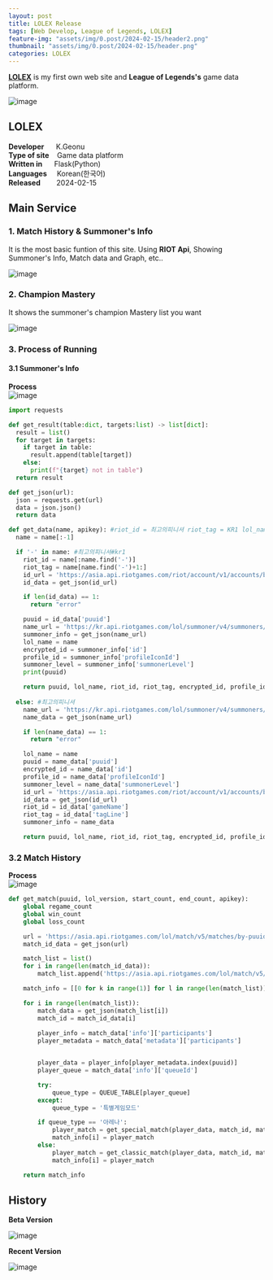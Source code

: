 ```yaml
---
layout: post
title: LOLEX Release
tags: [Web Develop, League of Legends, LOLEX]
feature-img: "assets/img/0.post/2024-02-15/header2.png"
thumbnail: "assets/img/0.post/2024-02-15/header.png"
categories: LOLEX
---
```


[**LOLEX**](http://ko-web.com/lolex) is my first own web site and **League of Legends's** game data platform. <br>

![image](https://github.com/KoderWiki/koderwiki.github.io/assets/153072257/9a5bb424-e742-4237-bf63-1cfcea5dda23)

## **LOLEX**
**Developer** &nbsp;&nbsp;&nbsp;&nbsp; K.Geonu <br>
**Type of site** &nbsp;&nbsp; Game data platform <br>
**Written in** &nbsp;&nbsp;&nbsp;&nbsp; Flask(Python) <br>
**Languages** &nbsp;&nbsp;&nbsp; Korean(한국어) <br>
**Released** &nbsp;&nbsp;&nbsp;&nbsp;&nbsp;&nbsp; 2024-02-15 <br>

## Main Service

### 1. Match History & Summoner's Info

It is the most basic funtion of this site. Using **RIOT Api**, Showing Summoner's Info, Match data and Graph, etc..

![image](https://github.com/KoderWiki/koderwiki.github.io/assets/153072257/6d8d8bf7-526e-42c7-816f-56b00f3d0e48)

### 2. Champion Mastery

It shows the summoner's champion Mastery list you want

![image](https://github.com/KoderWiki/koderwiki.github.io/assets/153072257/e9d6f6f0-1dd9-4697-9a3f-55edfb024ff8)

### 3. Process of Running

#### 3.1 Summoner's Info

**Process**<br>
![image](https://github.com/KoderWiki/koderwiki.github.io/assets/153072257/696803ab-cd34-4f53-978e-d5b7859d4817)

```python
import requests

def get_result(table:dict, targets:list) -> list[dict]:
  result = list()
  for target in targets:
    if target in table:
      result.append(table[target])
    else:
      print(f"{target} not in table")
  return result

def get_json(url):
  json = requests.get(url)
  data = json.json()
  return data

def get_data(name, apikey): #riot_id = 최고의피니셔 riot_tag = KR1 lol_name = 최고의피니셔
  name = name[:-1]

  if '-' in name: #최고의피니셔#kr1
    riot_id = name[:name.find('-')]
    riot_tag = name[name.find('-')+1:]
    id_url = 'https://asia.api.riotgames.com/riot/account/v1/accounts/by-riot-id/{}/{}?api_key={}'.format(riot_id,riot_tag,apikey)
    id_data = get_json(id_url)

    if len(id_data) == 1:
      return "error"

    puuid = id_data['puuid']
    name_url = 'https://kr.api.riotgames.com/lol/summoner/v4/summoners/by-puuid/{}?api_key={}'.format(puuid,apikey)
    summoner_info = get_json(name_url)
    lol_name = name
    encrypted_id = summoner_info['id']
    profile_id = summoner_info['profileIconId']
    summoner_level = summoner_info['summonerLevel']
    print(puuid)

    return puuid, lol_name, riot_id, riot_tag, encrypted_id, profile_id, summoner_level
  
  else: #최고의피니셔
    name_url = 'https://kr.api.riotgames.com/lol/summoner/v4/summoners/by-name/{}?api_key={}'.format(name,apikey)
    name_data = get_json(name_url)

    if len(name_data) == 1:
      return "error"

    lol_name = name
    puuid = name_data['puuid']
    encrypted_id = name_data['id']
    profile_id = name_data['profileIconId']
    summoner_level = name_data['summonerLevel']
    id_url = 'https://asia.api.riotgames.com/riot/account/v1/accounts/by-puuid/{}?api_key={}'.format(puuid,apikey)
    id_data = get_json(id_url)
    riot_id = id_data['gameName']
    riot_tag = id_data['tagLine']
    summoner_info = name_data

    return puuid, lol_name, riot_id, riot_tag, encrypted_id, profile_id, summoner_level
```

### 3.2 Match History

**Process**<br>
![image](https://github.com/KoderWiki/koderwiki.github.io/assets/153072257/fcc6ac70-d8bc-4de1-ad0a-c322f8b3e690)

```python
def get_match(puuid, lol_version, start_count, end_count, apikey):
	global regame_count
	global win_count
	global loss_count

	url = 'https://asia.api.riotgames.com/lol/match/v5/matches/by-puuid/{}/ids?start={}&count={}&api_key={}'.format(puuid, start_count, end_count, apikey)
	match_id_data = get_json(url)

	match_list = list()
	for i in range(len(match_id_data)):
		match_list.append('https://asia.api.riotgames.com/lol/match/v5/matches/{}?api_key={}'.format(match_id_data[i], apikey))

	match_info = [[0 for k in range(1)] for l in range(len(match_list))]

	for i in range(len(match_list)):
		match_data = get_json(match_list[i])
		match_id = match_id_data[i]
			
		player_info = match_data['info']['participants']
		player_metadata = match_data['metadata']['participants']


		player_data = player_info[player_metadata.index(puuid)]
		player_queue = match_data['info']['queueId']

		try:
			queue_type = QUEUE_TABLE[player_queue]
		except:
			queue_type = '특별게임모드'

		if queue_type == '아레나':
			player_match = get_special_match(player_data, match_id, match_data, player_info, queue_type, lol_version)
			match_info[i] = player_match
		else:
			player_match = get_classic_match(player_data, match_id, match_data, player_info, queue_type, lol_version)
			match_info[i] = player_match

	return match_info
```

## History

**Beta Version**

![image](https://github.com/KoderWiki/koderwiki.github.io/assets/153072257/70f105c0-33dd-4651-9d20-38f2fd730865)

**Recent Version**

![image](https://github.com/KoderWiki/koderwiki.github.io/assets/153072257/6d8d8bf7-526e-42c7-816f-56b00f3d0e48)














